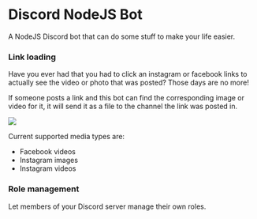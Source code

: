 # Discord NodeJS Bot

A NodeJS Discord bot that can do some stuff to make your life easier.

### Link loading

Have you ever had that you had to click an instagram or facebook links to actually see the video or photo that was posted? 
Those days are no more! 

If someone posts a link and this bot can find the corresponding image or video for it, it will send it as a file to the channel the link was posted in. 

<img src="./examples/facebook link example.gif" style="max-width: 500px;"/>

Current supported media types are:
- Facebook videos
- Instagram images
- Instagram videos

### Role management

Let members of your Discord server manage their own roles.